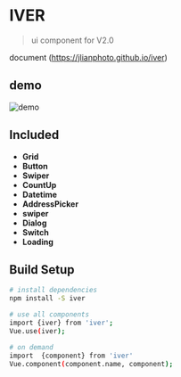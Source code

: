 # IVER

> ui component for V2.0

document (https://jlianphoto.github.io/iver)

## demo

![demo](https://github.com/jlianphoto/vui/blob/master/src/img/demo_code.png)

## Included
 - **Grid**
 - **Button**
 - **Swiper**
 - **CountUp**
 - **Datetime**
 - **AddressPicker**
 - **swiper**
 - **Dialog**
 - **Switch**
 - **Loading**

## Build Setup

``` bash
# install dependencies
npm install -S iver

# use all components
import {iver} from 'iver';
Vue.use(iver);

# on demand
import  {component} from 'iver'
Vue.component(component.name, component);
```
